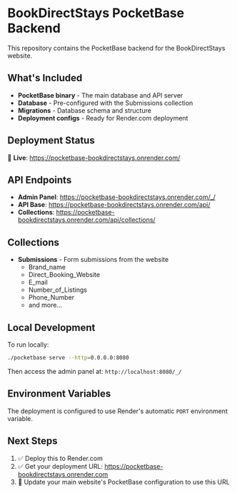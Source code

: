 # BookDirectStays PocketBase Backend

This repository contains the PocketBase backend for the BookDirectStays website.

## What's Included

- **PocketBase binary** - The main database and API server
- **Database** - Pre-configured with the Submissions collection
- **Migrations** - Database schema and structure
- **Deployment configs** - Ready for Render.com deployment

## Deployment Status

🚀 **Live**: https://pocketbase-bookdirectstays.onrender.com/

## API Endpoints

- **Admin Panel**: https://pocketbase-bookdirectstays.onrender.com/_/
- **API Base**: https://pocketbase-bookdirectstays.onrender.com/api/
- **Collections**: https://pocketbase-bookdirectstays.onrender.com/api/collections/

## Collections

- **Submissions** - Form submissions from the website
  - Brand_name
  - Direct_Booking_Website
  - E_mail
  - Number_of_Listings
  - Phone_Number
  - and more...

## Local Development

To run locally:
```bash
./pocketbase serve --http=0.0.0.0:8080
```

Then access the admin panel at: `http://localhost:8080/_/`

## Environment Variables

The deployment is configured to use Render's automatic `PORT` environment variable.

## Next Steps

1. ✅ Deploy this to Render.com
2. ✅ Get your deployment URL: https://pocketbase-bookdirectstays.onrender.com
3. 🔄 Update your main website's PocketBase configuration to use this URL 